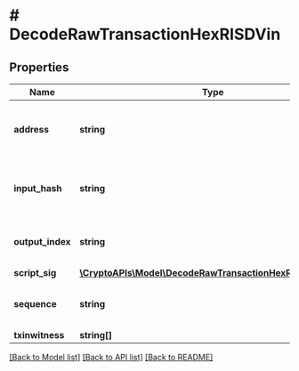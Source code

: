 # # DecodeRawTransactionHexRISDVin

## Properties

Name | Type | Description | Notes
------------ | ------------- | ------------- | -------------
**address** | **string** | Represents the address which send/receive the amount | [optional]
**input_hash** | **string** | Represents the transaction inputs&#39; indentifier. | [optional]
**output_index** | **string** | Defines the output index of a transaction. | [optional]
**script_sig** | [**\CryptoAPIs\Model\DecodeRawTransactionHexRISDScriptSig**](DecodeRawTransactionHexRISDScriptSig.md) |  |
**sequence** | **string** | Represents the script sequence number. | [optional]
**txinwitness** | **string[]** |  | [optional]

[[Back to Model list]](../../README.md#models) [[Back to API list]](../../README.md#endpoints) [[Back to README]](../../README.md)
